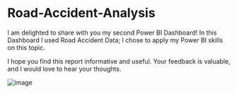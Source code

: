 # Road-Accident-Analysis


I am delighted to share with you my second Power BI Dashboard! In this Dashboard I used Road Accident Data; I chose to apply my Power BI skills on this topic.

I hope you find this report informative and useful. Your feedback is valuable, and I would love to hear your thoughts.

![image](https://github.com/HoussamElMountassir/Road-Accident-Analysis/assets/100229872/b53ed08e-395d-4e2c-918e-6b2d3665a507)
